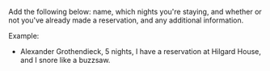 
Add the following below: name, which nights you're staying, and whether or not you've already made a reservation, and any additional information.

Example: 

 * Alexander Grothendieck, 5 nights, I have a reservation at Hilgard House, and I snore like a buzzsaw.
